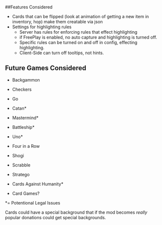 ##Features Considered
- Cards that can be flipped (look at animation of getting a new item in inventory, hop)
  make them creatable via json
- Settings for highlighting rules
  - Server has rules for enforcing rules that effect highlighting 
  - if FreePlay is enabled, no auto capture and highlighting is turned off.
  - Specific rules can be turned on and off in config, effecting highlighting.
  - Client-Side can turn off tooltips, not hints.

## Future Games Considered
- Backgammon
- Checkers
- Go
- Catan*
- Mastermind*
- Battleship*
- Uno*
- Four in a Row
- Shogi
- Scrabble
- Stratego
- Cards Against Humanity*

- Card Games?

*= Potentional Legal Issues


Cards could have a special background that if the mod becomes _really_ popular donations could get special backgrounds.
